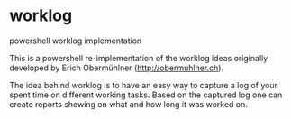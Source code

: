 # worklog
powershell worklog implementation

This is a powershell re-implementation of the worklog ideas originally developed by Erich Obermühlner (http://obermuhlner.ch).

The idea behind worklog is to have an easy way to capture a log of your spent time on different working tasks.
Based on the captured log one can create reports showing on what and how long it was worked on.
